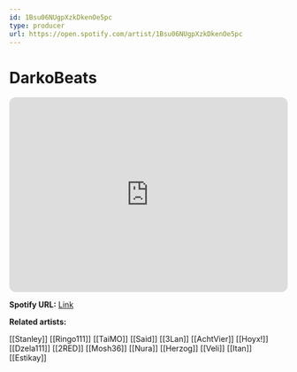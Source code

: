 ```yaml
---
id: 1Bsu06NUgpXzkDkenOe5pc
type: producer
url: https://open.spotify.com/artist/1Bsu06NUgpXzkDkenOe5pc
---
```

# DarkoBeats

<iframe style="border-radius:12px" src="https://open.spotify.com/embed/artist/1Bsu06NUgpXzkDkenOe5pc" width="100%" height="352" frameBorder="0" allowfullscreen="" allow="autoplay; clipboard-write; encrypted-media; fullscreen; picture-in-picture" loading="lazy"></iframe>

**Spotify URL:** [Link](https://open.spotify.com/artist/1Bsu06NUgpXzkDkenOe5pc)

**Related artists:**

[[Stanley]]
[[Ringo111]]
[[TaiMO]]
[[Said]]
[[3Lan]]
[[AchtVier]]
[[Hoyx!]]
[[Dzela111]]
[[2RED]]
[[Mosh36]]
[[Nura]]
[[Herzog]]
[[Veli]]
[[Itan]]
[[Estikay]]
